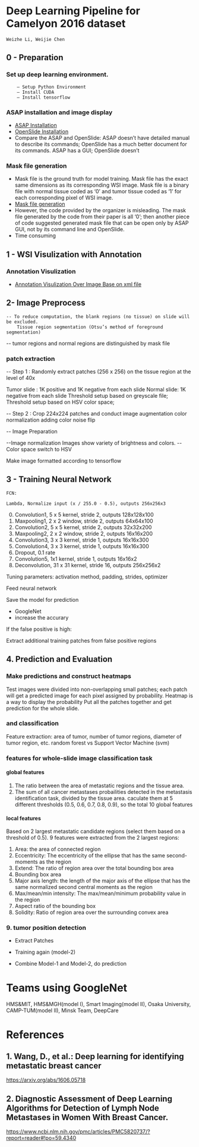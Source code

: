 # Deep Learning Pipeline for Camelyon 2016 dataset

    Weizhe Li, Weijie Chen
    

## 0 - Preparation
### Set up deep learning environment.

        – Setup Python Environment
        – Install CUDA
        – Install tensorflow


### ASAP installation and image display

- [ASAP Installation](https://github.com/DIDSR/DeepLearningCamelyon/blob/master/0%20-%20Preparation/ASAP%20installation%20(Ubuntu%2016.04))
- [OpenSlide Installation](https://github.com/DIDSR/DeepLearningCamelyon/blob/master/0%20-%20Preparation/OpenSlide%20Installation)
- Compare the ASAP and OpenSlide: ASAP doesn’t have detailed manual to describe its commands; OpenSlide has a much better document for its commands. ASAP has a GUI; OpenSlide doesn’t   
   
### Mask file generation

- Mask file is the ground truth for model training. Mask file has the exact same dimensions as its corresponding WSI image.  Mask file is a binary file with normal tissue coded as ‘0’ and tumor tissue coded as ‘1’ for each corresponding pixel of WSI image. 
- [Mask file generation](https://github.com/DIDSR/DeepLearningCamelyon/blob/master/1%20-%20WSI%20Visualization%20with%20Annotation/Mask%20Generation)
- However, the code provided by the organizer is misleading. The mask file generated by the code from their paper is all ‘0’; then another piece of code suggested generated mask file that can be open only by ASAP GUI, not by its command line and OpenSlide.
- Time consuming

## 1 - WSI Visulization with Annotation
### Annotation Visulization

- [Annotation Visulization Over Image Base on xml file](https://github.com/DIDSR/DeepLearningCamelyon/blob/master/1%20-%20WSI%20Visualization%20with%20Annotation/Display%20annotation%20over%20image_Based%20on%20xml%20file)


## 2- Image Preprocess

 	-- To reduce computation, the blank regions (no tissue) on slide will be excluded. 
  		Tissue region segmentation (Otsu’s method of foreground segmentation)

-- tumor regions and normal regions are distinguished by mask file

### patch extraction


-- Step 1 : Randomly extract patches (256 x 256) on the tissue region at the level of 40x
               
Tumor slide : 1K positive and 1K negative from each slide
            	Normal slide: 1K negative from each slide
            Threshold setup based on greyscale file;
	    Threshold setup based on HSV color space;

-- Step 2 : Crop 224x224 patches and conduct image augmentation
            color normalization
	    adding color noise
	    flip

-- Image Preparation

--Image normalization
	Images show variety of brightness and colors.
--Color space switch to HSV
		
Make image formatted according to tensorflow

## 3 - Training Neural Network
	
	FCN:

	Lambda, Normalize input (x / 255.0 - 0.5), outputs 256x256x3 
0. Convolution1, 5 x 5 kernel, stride 2, outputs 128x128x100 
1. Maxpooling1, 2 x 2 window, stride 2, outputs 64x64x100 
2. Convolution2, 5 x 5 kernel, stride 2, outputs 32x32x200 
3. Maxpooling2, 2 x 2 window, stride 2, outputs 16x16x200 
4. Convolution3, 3 x 3 kernel, stride 1, outputs 16x16x300 
5. Convolution4, 3 x 3 kernel, stride 1, outputs 16x16x300 
6. Dropout, 0.1 rate 
7. Convolution5, 1x1 kernel, stride 1, outputs 16x16x2 
8. Deconvolution, 31 x 31 kernel, stride 16, outputs 256x256x2 


Tuning parameters: activation method, padding, strides, optimizer

Feed neural network 

Save the model for prediction

- GoogleNet
- increase the accurary

If the false positive is high:

Extract additional training patches from false positive regions

## 4. Prediction and Evaluation
###  Make predictions and construct heatmaps

Test images were divided into non-overlapping small patches; each patch will get a predicted image for each pixel assigned by probability.
Heatmap is a way to display the probability
Put all the patches together and get prediction for the whole slide. 

    
###   and classification

Feature extraction: area of tumor, number of tumor regions, diameter of tumor region, etc. 
random forest vs Support Vector Machine (svm)
### features for whole-slide image classification task
#### global features
1. The ratio between the area of metastatic regions and the tissue area.
2. The sum of all cancer metastases probailities detected in the metastasis identification task, divided by the tissue area. 
caculate them at 5 different thresholds (0.5, 0.6, 0.7, 0.8, 0.9), so the total 10 global features
#### local features
Based on 2 largest metastatic candidate regions (select them based on a threshold of 0.5).
9 features were extracted from the 2 largest regions:

1. Area: the area of connected region
2. Eccentricity: The eccentricity of the ellipse that has the same second-moments as the region
3. Extend: The ratio of region area over the total bounding box area
4. Bounding box area
5. Major axis length: the length of the major axis of the ellipse that has the same normalized second central moments as the region
6. Max/mean/min intensity: The max/mean/minimum probability value in the region
7. Aspect ratio of the bounding box
8. Solidity: Ratio of region area over the surrounding convex area

### 9. tumor position detection
   	 
- Extract Patches 

- Training again (model-2)

- Combine Model-1 and Model-2, do prediction



# Teams using GoogleNet
HMS&MIT, HMS&MGH(model I), Smart Imaging(model II), Osaka University, CAMP-TUM(model II), Minsk Team, DeepCare

# References
## 1. Wang, D., et al.: Deep learning for identifying metastatic breast cancer
https://arxiv.org/abs/1606.05718

## 2. Diagnostic Assessment of Deep Learning Algorithms for Detection of Lymph Node Metastases in Women With Breast Cancer.
https://www.ncbi.nlm.nih.gov/pmc/articles/PMC5820737/?report=reader#!po=59.4340

